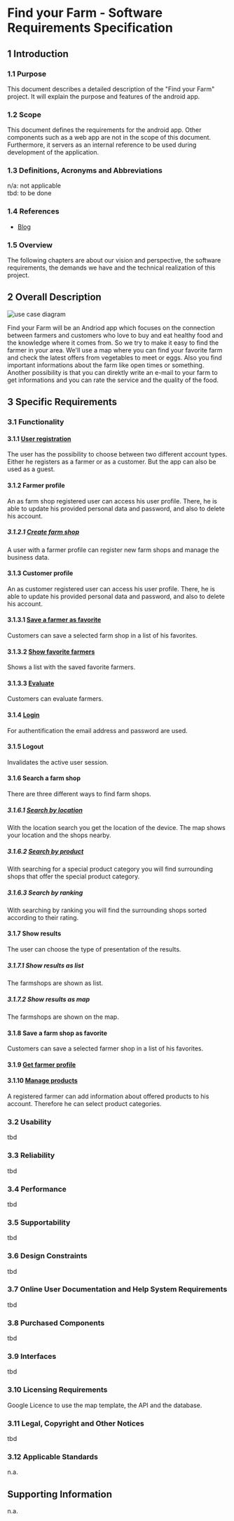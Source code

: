 # Find your Farm - Software Requirements Specification


## 1 Introduction


### 1.1 Purpose

This document describes a detailed description of the "Find your Farm" project. 
It will explain the purpose and features of the android app.

### 1.2 Scope

This document defines the requirements for the android app. Other components such as a web app are not in the scope of this document. 
Furthermore, it servers as an internal reference to be used during development of the application.

### 1.3 Definitions, Acronyms and Abbreviations

n/a: not applicable  
tbd: to be done


### 1.4 References


* [Blog](https://findyourfarm.wordpress.com/)


### 1.5 Overview

The following chapters are about our vision and perspective, the software requirements, the demands we have and the technical realization of this project.

## 2 Overall Description

![use case diagram](https://github.com/linkna/FyF/blob/master/documentation/OverallUseCaseDiagram-Page-1.jpg)

Find your Farm will be an Andriod app which focuses on the connection between farmers and customers who love to buy and eat healthy food and the knowledge where it comes from. So we try to make it easy to find the farmer in your area. We'll use a map where you can find your favorite farm and check the latest offers from vegetables to meet or eggs. Also you find important informations about the farm like open times or something. Another possibility is that you can direktly write an e-mail to your farm to get informations and you can rate the service and the quality of the food.

## 3 Specific Requirements

### 3.1 Functionality

#### 3.1.1 [User registration](https://github.com/linkna/FyF/blob/master/documentation/UC/UCS-create%20profile.md)

The user has the possibility to choose between two different account types. 
Either he registers as a farmer or as a customer. But the app can also be used as a guest.

#### 3.1.2 Farmer profile
An as farm shop registered user can access his user profile. There, he is able to update his provided personal data and password, and also to delete his account. 
##### 3.1.2.1 [Create farm shop](https://github.com/linkna/FyF/blob/master/documentation/UC/UCS-create%20farm%20shop.md)
A user with a farmer profile can register new farm shops and manage the business data.

#### 3.1.3 Customer profile
An as customer registered user can access his user profile. There, he is able to update his provided personal data and password, and also to delete his account.
#### 3.1.3.1 [Save a farmer as favorite](https://github.com/linkna/FyF/blob/master/documentation/UC/UCS-save%20favorite%20farmer.md)
Customers can save a selected farm shop in a list of his favorites.
#### 3.1.3.2 [Show favorite farmers](https://github.com/linkna/FyF/blob/master/documentation/UC/UCS-show%20favorite%20farmers.md)
Shows a list with the saved favorite farmers.
#### 3.1.3.3 [Evaluate](https://github.com/linkna/FyF/blob/master/documentation/UC/UCS-evaluate.md)
Customers can evaluate farmers.

#### 3.1.4 [Login](https://github.com/linkna/FyF/blob/master/documentation/UC/UCS-login.md)
For authentification the email address and password are used.

#### 3.1.5 Logout
Invalidates the active user session.

#### 3.1.6 Search a farm shop
There are three different ways to find farm shops.

##### 3.1.6.1 [Search by location](https://github.com/linkna/FyF/blob/master/documentation/UC/UCS-search%20by%20location.md)
With the location search you get the location of the device. The map shows your location and the shops nearby.
##### 3.1.6.2 [Search by product](https://github.com/linkna/FyF/blob/master/documentation/UC/UCS-search%20by%20product.md)
With searching for a special product category you will find surrounding shops that offer the special product category.
##### 3.1.6.3 Search by ranking
With searching by ranking you will find the surrounding shops sorted according to their rating.

#### 3.1.7 Show results
The user can choose the type of presentation of the results.
##### 3.1.7.1 Show results as list
The farmshops are shown as list.
##### 3.1.7.2 Show results as map
The farmshops are shown on the map.


#### 3.1.8 Save a farm shop as favorite
Customers can save a selected farmer shop in a list of his favorites.

#### 3.1.9 [Get farmer profile](https://github.com/linkna/FyF/blob/master/documentation/UC/UCS-get%20farmer%20profile.md)

#### 3.1.10 [Manage products](https://github.com/linkna/FyF/blob/master/documentation/UC/UCS-manage%20products.md)
A registered farmer can add information about offered products to his account. Therefore he can select product categories.

### 3.2 Usability
tbd


### 3.3 Reliability
tbd


### 3.4 Performance
tbd


### 3.5 Supportability
tbd


### 3.6 Design Constraints
tbd

### 3.7 Online User Documentation and Help System Requirements
tbd


### 3.8 Purchased Components
tbd

### 3.9 Interfaces
tbd


### 3.10 Licensing Requirements

Google Licence to use the map template, the API and the database.

### 3.11 Legal, Copyright and Other Notices
tbd


### 3.12 Applicable Standards

n.a.

## Supporting Information

n.a.



